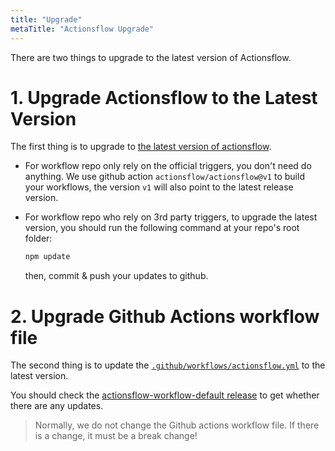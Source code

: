 ```yaml
---
title: "Upgrade"
metaTitle: "Actionsflow Upgrade"
---
```


There are two things to upgrade to the latest version of Actionsflow.

# 1. Upgrade Actionsflow to the Latest Version

The first thing is to upgrade to [the latest version of actionsflow](https://github.com/actionsflow/actionsflow/releases).

- For workflow repo only rely on the official triggers, you don't need do anything. We use github action `actionsflow/actionsflow@v1` to build your workflows, the version `v1` will also point to the latest release version.

- For workflow repo who rely on 3rd party triggers, to upgrade the latest version, you should run the following command at your repo's root folder:

  ```bash
  npm update
  ```

  then, commit & push your updates to github.

# 2. Upgrade Github Actions workflow file

The second thing is to update the [`.github/workflows/actionsflow.yml`](https://github.com/actionsflow/actionsflow-workflow-default/blob/main/.github/workflows/actionsflow.yml) to the latest version.

You should check the [actionsflow-workflow-default release](https://github.com/actionsflow/actionsflow-workflow-default/releases) to get whether there are any updates.

> Normally, we do not change the Github actions workflow file. If there is a change, it must be a break change!
